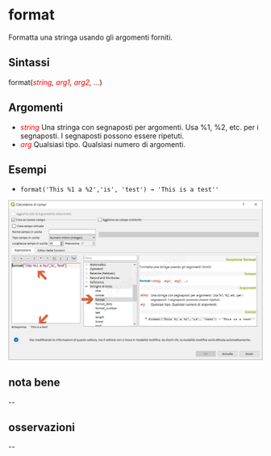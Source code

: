 # format

Formatta una stringa usando gli argomenti forniti.

## Sintassi

format(_<span style="color:red;">string</span>, <span style="color:red;">arg1</span>, <span style="color:red;">arg2</span>, <span style="color:red;">…</span>_)

## Argomenti

* _<span style="color:red;">string</span>_ Una stringa con segnaposti per argomenti. Usa %1, %2, etc. per i segnaposti. I segnaposti possono essere ripetuti.
* _<span style="color:red;">arg</span>_ Qualsiasi tipo. Qualsiasi numero di argomenti.

## Esempi

* `format('This %1 a %2','is', 'test') → 'This is a test''`

![](/img/stringhe_di_testo/format/format1.png)

## nota bene

--

## osservazioni

--
